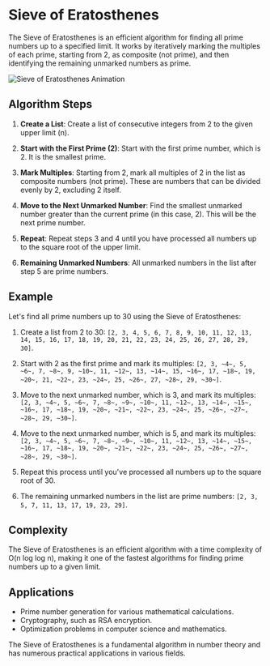 # Sieve of Eratosthenes

The Sieve of Eratosthenes is an efficient algorithm for finding all prime numbers up to a specified limit. It works by iteratively marking the multiples of each prime, starting from 2, as composite (not prime), and then identifying the remaining unmarked numbers as prime.

![Sieve of Eratosthenes Animation](https://upload.wikimedia.org/wikipedia/commons/9/94/Animation_Sieve_of_Eratosth.gif)


## Algorithm Steps

1. **Create a List**: Create a list of consecutive integers from 2 to the given upper limit (n).

2. **Start with the First Prime (2)**: Start with the first prime number, which is 2. It is the smallest prime.

3. **Mark Multiples**: Starting from 2, mark all multiples of 2 in the list as composite numbers (not prime). These are numbers that can be divided evenly by 2, excluding 2 itself.

4. **Move to the Next Unmarked Number**: Find the smallest unmarked number greater than the current prime (in this case, 2). This will be the next prime number.

5. **Repeat**: Repeat steps 3 and 4 until you have processed all numbers up to the square root of the upper limit.

6. **Remaining Unmarked Numbers**: All unmarked numbers in the list after step 5 are prime numbers.

## Example

Let's find all prime numbers up to 30 using the Sieve of Eratosthenes:

1. Create a list from 2 to 30: `[2, 3, 4, 5, 6, 7, 8, 9, 10, 11, 12, 13, 14, 15, 16, 17, 18, 19, 20, 21, 22, 23, 24, 25, 26, 27, 28, 29, 30]`.

2. Start with 2 as the first prime and mark its multiples: `[2, 3, ~4~, 5, ~6~, 7, ~8~, 9, ~10~, 11, ~12~, 13, ~14~, 15, ~16~, 17, ~18~, 19, ~20~, 21, ~22~, 23, ~24~, 25, ~26~, 27, ~28~, 29, ~30~]`.

3. Move to the next unmarked number, which is 3, and mark its multiples: `[2, 3, ~4~, 5, ~6~, 7, ~8~, ~9~, ~10~, 11, ~12~, 13, ~14~, ~15~, ~16~, 17, ~18~, 19, ~20~, ~21~, ~22~, 23, ~24~, 25, ~26~, ~27~, ~28~, 29, ~30~]`.

4. Move to the next unmarked number, which is 5, and mark its multiples: `[2, 3, ~4~, 5, ~6~, 7, ~8~, ~9~, ~10~, 11, ~12~, 13, ~14~, ~15~, ~16~, 17, ~18~, 19, ~20~, ~21~, ~22~, 23, ~24~, 25, ~26~, ~27~, ~28~, 29, ~30~]`.

5. Repeat this process until you've processed all numbers up to the square root of 30.

6. The remaining unmarked numbers in the list are prime numbers: `[2, 3, 5, 7, 11, 13, 17, 19, 23, 29]`.

## Complexity

The Sieve of Eratosthenes is an efficient algorithm with a time complexity of O(n log log n), making it one of the fastest algorithms for finding prime numbers up to a given limit.

## Applications

- Prime number generation for various mathematical calculations.
- Cryptography, such as RSA encryption.
- Optimization problems in computer science and mathematics.

The Sieve of Eratosthenes is a fundamental algorithm in number theory and has numerous practical applications in various fields.

